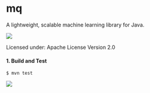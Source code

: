 # mq
A lightweight, scalable machine learning library for Java.

![](https://cdn.discordapp.com/attachments/617951895386062868/629354079264440333/mq.png)

Licensed under: Apache License Version 2.0

#### 1. Build and Test

```
$ mvn test
```

<p>
  <a href="https://discord.gg/FXmq4p2"><img src="https://img.shields.io/badge/discord-join-7289DA.svg?logo=discord&longCache=true&style=flat" /></a>
</p>
